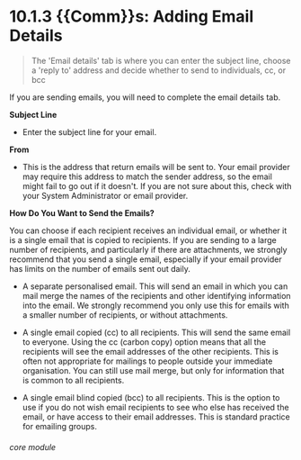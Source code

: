 # 10.1.3 {{Comm}}s: Adding Email Details

> The 'Email details' tab is where you can enter the subject line, choose a 'reply to' address and decide whether to send to individuals, cc, or bcc

If you are sending emails, you will need to complete the email details tab.  

**Subject Line**

- Enter the subject line for your email.

**From**

- This is the address that return emails will be sent to. Your email provider may require this address to match the sender address, so the email might fail to go out if it doesn't. If you are not sure about this, check with your System Administrator or email provider.

**How Do You Want to Send the Emails?**

You can choose if each recipient receives an individual email, or whether it is a single email that is copied to recipients. If you are sending to a large number of recipients, and particularly if there are attachments, we strongly recommend that you send a single email, especially if your email provider has limits on the number of emails sent out daily.

- A separate personalised email.  This will send an email in which you can mail merge the names of the recipients and other identifying information into the email.  We strongly recommend you only use this for emails with a smaller number of recipients, or without attachments.

- A single email copied (cc) to all recipients.  This will send the same email to everyone.  Using the cc (carbon copy) option means that all the recipients will see the email addresses of the other recipients.  This is often not appropriate for mailings to people outside your immediate organisation.  You can still use mail merge, but only for information that is common to all recipients.

- A single email blind copied (bcc) to all recipients.  This is the option to use if you do not wish email recipients to see who else has received the email, or have access to their email addresses.  This is standard practice for emailing groups. 


###### core module



